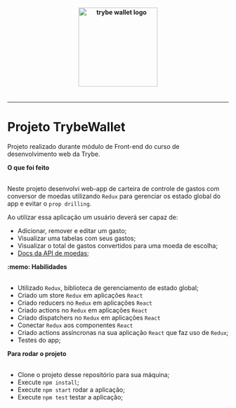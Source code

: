 <h4 align="center">
  <img width="180px" alt="trybe wallet logo" src="https://user-images.githubusercontent.com/100851855/229937440-01911496-d59b-48ba-8908-576e490dd685.png" />
  <br /><br />
</h4>

<hr />

# Projeto TrybeWallet
Projeto realizado durante módulo de Front-end do curso de desenvolvimento web da Trybe.

  <summary><strong>O que foi feito</strong></summary></br>

  Neste projeto desenvolvi web-app de carteira de controle de gastos com conversor de moedas utilizando `Redux` para gerenciar os estado global do app e evitar o `prop drilling`.
  
  Ao utilizar essa aplicação um usuário deverá ser capaz de:

  - Adicionar, remover e editar um gasto;
  - Visualizar uma tabelas com seus gastos;
  - Visualizar o total de gastos convertidos para uma moeda de escolha;
  - [Docs da API de moedas](https://docs.awesomeapi.com.br/api-de-moedas);

  <summary><strong>:memo: Habilidades</strong></summary><br />
  
  - Utilizado `Redux`, biblioteca de gerenciamento de estado global;
  - Criado um store `Redux` em aplicações `React`
  - Criado reducers no `Redux` em aplicações `React`
  - Criado actions no `Redux` em aplicações `React`
  - Criado dispatchers no `Redux` em aplicações `React`
  - Conectar `Redux` aos componentes `React`
  - Criado actions assíncronas na sua aplicação `React` que faz uso de `Redux`;
  - Testes do app;

  <summary><strong>Para rodar o projeto</strong></summary></br>

  - Clone o projeto desse repositório para sua máquina;
  - Execute ```npm install```;
  - Execute ```npm start``` rodar a aplicação;
  - Execute ```npm test``` testar a aplicação;
  
